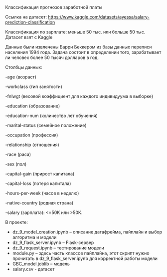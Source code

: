 Классификация прогнозов заработной платы

Ссылка на датасет: https://www.kaggle.com/datasets/ayessa/salary-prediction-classification

Классификация по зарплате: меньше 50 тыс. или больше 50 тыс. Датасет взят с Kaggle

Данные были извлечены Барри Беккером из базы данных переписи населения 1994 года. Задача состоит в определении того, зарабатывает ли человек более 50 тысяч долларов в год.

Столбцы данных:

-age (возраст)

-workclass (тип занятости)

-fnlwgt (весовой коэффициент для каждого индивидуума в выборке)

-education (образование)

-education-num (количество лет обучения)

-marital-status (семейное положение)

-occupation (профессия)

-relationship (отношения)

-race (раса)

-sex (пол)

-capital-gain (прирост капитала)

-capital-loss (потеря капитала)

-hours-per-week (часов в неделю)

-native-country (родная страна)

-salary (зарплата): <=50K или >50K.

В проекте:
- dz_9_model_creation.ipynb – описание датафрейма, пайплайн и выбор алгоритма и модели
- dz_9_flask_server.ipynb – Flask-сервер
- dz_9_request.ipynb – тестирование модели
- module.py – здесь часть классов пайплайна, этот скрипт нужно прочитать в dz_9_flask_server.ipynb для корректной работы модели
- GBC_model.joblib – модель
- salary.csv - датасет

